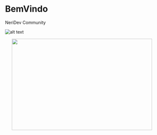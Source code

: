 # BemVindo
NeriDev Community

![alt text][devneri]

[devneri]: https://avatars1.githubusercontent.com/u/9269742?s=200&v=4 "Github logo"

<p align="center">
  <img width="460" height="300" src="https://avatars1.githubusercontent.com/u/9269742?s=200&v=4">
</p>
